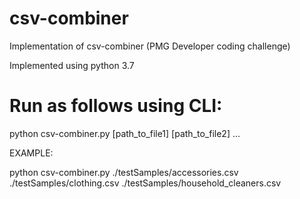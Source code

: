 # csv-combiner
Implementation of csv-combiner (PMG Developer coding challenge)

Implemented using python 3.7

# Run as follows using CLI:
  python csv-combiner.py [path_to_file1] [path_to_file2] ...
  
  EXAMPLE: 
  
  python csv-combiner.py ./testSamples/accessories.csv ./testSamples/clothing.csv ./testSamples/household_cleaners.csv

  
  


